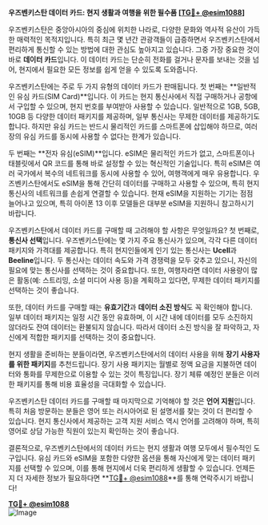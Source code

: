 **우즈벤키스탄 데이터 카드: 현지 생활과 여행을 위한 필수품 [[TG💪+ @esim1088](https://t.me/s/esim1088)]**

우즈벤키스탄은 중앙아시아의 중심에 위치한 나라로, 다양한 문화와 역사적 유산이 가득한 매력적인 목적지입니다. 특히 최근 몇 년간 관광객들이 급증하면서 우즈벤키스탄에서 편리하게 통신할 수 있는 방법에 대한 관심도 높아지고 있습니다. 그중 가장 중요한 것이 바로 **데이터 카드**입니다. 이 데이터 카드는 단순히 전화를 걸거나 문자를 보내는 것을 넘어, 현지에서 필요한 모든 정보를 쉽게 얻을 수 있도록 도와줍니다.

우즈벤키스탄에는 주로 두 가지 유형의 데이터 카드가 판매됩니다. 첫 번째는 **일반적인 유심 카드(SIM Card)**입니다. 이 카드는 현지 통신사에서 직접 구매하거나 공항에서 구입할 수 있으며, 현지 번호를 부여받아 사용할 수 있습니다. 일반적으로 1GB, 5GB, 10GB 등 다양한 데이터 패키지를 제공하며, 일부 통신사는 무제한 데이터를 제공하기도 합니다. 하지만 유심 카드는 반드시 물리적인 카드를 스마트폰에 삽입해야 하므로, 여러 장의 유심 카드를 동시에 사용할 수 없다는 한계가 있습니다.

두 번째는 **전자 유심(eSIM)**입니다. eSIM은 물리적인 카드가 없고, 스마트폰이나 태블릿에서 QR 코드를 통해 바로 설정할 수 있는 혁신적인 기술입니다. 특히 eSIM은 여러 국가에서 복수의 네트워크를 동시에 사용할 수 있어, 여행객에게 매우 유용합니다. 우즈벤키스탄에서도 eSIM을 통해 간단히 데이터를 구매하고 사용할 수 있으며, 특히 현지 통신사의 네트워크를 손쉽게 연결할 수 있습니다. 현재 eSIM을 지원하는 기기는 점점 늘어나고 있으며, 특히 아이폰 13 이후 모델들은 대부분 eSIM을 지원하니 참고하시기 바랍니다.

우즈벤키스탄에서 데이터 카드를 구매할 때 고려해야 할 사항은 무엇일까요? 첫 번째로, **통신사 선택**입니다. 우즈벤키스탄에는 몇 가지 주요 통신사가 있으며, 각각 다른 데이터 패키지와 가격대를 제공합니다. 특히 현지인들에게 인기 있는 통신사는 **Ucell**과 **Beeline**입니다. 두 통신사는 데이터 속도와 가격 경쟁력을 모두 갖추고 있으니, 자신의 필요에 맞는 통신사를 선택하는 것이 중요합니다. 또한, 여행자라면 데이터 사용량이 많은 활동(예: 스트리밍, 소셜 미디어 사용 등)을 계획하고 있다면, 무제한 데이터 패키지를 선택하는 것이 좋습니다.

또한, 데이터 카드를 구매할 때는 **유효기간**과 **데이터 소진 방식**도 꼭 확인해야 합니다. 일부 데이터 패키지는 일정 시간 동안 유효하며, 이 시간 내에 데이터를 모두 소진하지 않더라도 잔여 데이터는 환불되지 않습니다. 따라서 데이터 소진 방식을 잘 파악하고, 자신에게 적합한 패키지를 선택하는 것이 중요합니다.

현지 생활을 준비하는 분들이라면, 우즈벤키스탄에서의 데이터 사용을 위해 **장기 사용자를 위한 패키지**를 추천드립니다. 장기 사용 패키지는 월별로 정액 요금을 지불하면 데이터와 통화를 무제한으로 이용할 수 있는 것이 특징입니다. 장기 체류 예정인 분들은 이러한 패키지를 통해 비용 효율성을 극대화할 수 있습니다.

우즈벤키스탄 데이터 카드를 구매할 때 마지막으로 기억해야 할 것은 **언어 지원**입니다. 특히 처음 방문하는 분들은 영어 또는 러시아어로 된 설명서를 찾는 것이 더 편리할 수 있습니다. 현지 통신사에서 제공하는 고객 지원 서비스 역시 언어를 고려해야 하며, 특히 영어로 상담 가능한 직원이 있는지 확인하는 것이 좋습니다.

결론적으로, 우즈벤키스탄에서의 데이터 카드는 현지 생활과 여행 모두에서 필수적인 도구입니다. 유심 카드와 eSIM을 포함한 다양한 옵션을 통해 자신에게 맞는 데이터 패키지를 선택할 수 있으며, 이를 통해 현지에서 더욱 편리하게 생활할 수 있습니다. 언제든지 더 자세한 정보가 필요하다면 **[TG💪+ @esim1088](https://t.me/s/esim1088)**를 통해 연락주시기 바랍니다!

**[TG💪+ @esim1088](https://t.me/s/esim1088)**  
![Image](https://i.postimg.cc/Y0z9fWf4/image.png)